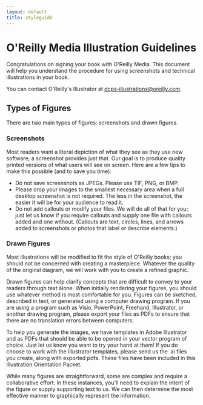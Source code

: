 ```yaml
---
layout: default
title: styleguide
---
```

# O'Reilly Media Illustration Guidelines

Congratulations on signing your book with O'Reilly Media. This document will help you understand the procedure for using screenshots and technical illustrations in your book.

You can contact O'Reilly's Illustrator at dcps-illustrations@oreilly.com.

## Types of Figures

There are two main types of figures: screenshots and drawn figures.

### Screenshots

Most readers want a literal depiction of what they see as they use new software; a screenshot provides just that. Our goal is to produce quality printed versions of what users will see on screen. Here are a few tips to make this possible (and to save you time):

*	Do not save screenshots as JPEGs. Please use TIF, PNG, or BMP.
*	Please crop your images to the smallest necessary area when a full desktop screenshot is not required. The less in the screenshot, the easier it will be for your audience to read it.
*	Do not add callouts or modify your files. We will do all of that for you; just let us know if you require callouts and supply one file with callouts added and one without. (Callouts are text, circles, lines, and arrows added to screenshots or photos that label or describe elements.)


### Drawn Figures

Most illustrations will be modified to fit the style of O'Reilly books; you should not be concerned with creating a masterpiece. Whatever the quality of the original diagram, we will work with you to create a refined graphic.

Drawn figures can help clarify concepts that are difficult to convey to your readers through text alone. When initially rendering your figures, you should use whatever method is most comfortable for you. Figures can be sketched, described in text, or generated using a computer drawing program. If you are using a program such as Visio, PowerPoint, Freehand, Illustrator, or another drawing program, please export your files as PDFs to ensure that there are no translation errors between computers.

To help you generate the images, we have templates in Adobe Illustrator and as PDFs that should be able to be opened in your vector program of choice. Just let us know you want to try your hand at them! If you do choose to work with the Illustrator templates, please send us the .ai files you create, along with exported pdfs. These files have been included in this Illustration Orientation Packet.

While many figures are straightforward, some are complex and require a collaborative effort. In these instances, you'll need to explain the intent of the figure or supply supporting text to us. We can then determine the most effective manner to graphically represent the information.

